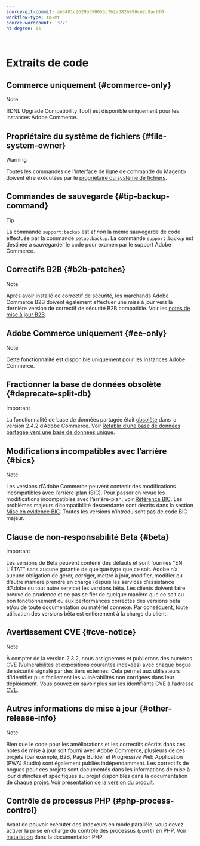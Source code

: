 ```yaml
---
source-git-commit: ab3401c2629b550655c7b2a382b998ce2c8ac6f0
workflow-type: tm+mt
source-wordcount: '377'
ht-degree: 0%

---
```

# Extraits de code

## Commerce uniquement {#commerce-only}

>[!NOTE]
>
>[!DNL Upgrade Compatibility Tool] est disponible uniquement pour les instances Adobe Commerce.

<!-- Configuration guide snippets -->

## Propriétaire du système de fichiers {#file-system-owner}

>[!WARNING]
>
>Toutes les commandes de l’interface de ligne de commande du Magento doivent être exécutées par le [propriétaire du système de fichiers](/help/configuration/cli/config-cli.md#prerequisites).

## Commandes de sauvegarde {#tip-backup-command}

>[!TIP]
>
>La commande `support:backup` est _et non_ la même sauvegarde de code effectuée par la commande `setup:backup`. La commande `support:backup` est destinée à sauvegarder le code pour examen par le support Adobe Commerce.

## Correctifs B2B {#b2b-patches}

>[!NOTE]
>
>Après avoir installé ce correctif de sécurité, les marchands Adobe Commerce B2B doivent également effectuer une mise à jour vers la dernière version de correctif de sécurité B2B compatible. Voir les [notes de mise à jour B2B](https://experienceleague.adobe.com/en/docs/commerce-admin/b2b/release-notes).

## Adobe Commerce uniquement {#ee-only}

>[!NOTE]
>
>Cette fonctionnalité est disponible uniquement pour les instances Adobe Commerce.

## Fractionner la base de données obsolète {#deprecate-split-db}

>[!IMPORTANT]
>
>La fonctionnalité de base de données partagée était [obsolète](https://community.magento.com/t5/Magento-DevBlog/Deprecation-of-Split-Database-in-Magento-Commerce/ba-p/465187?_ga=2.128934671.2024864496.1657558157-1596100530.1657558157) dans la version 2.4.2 d’Adobe Commerce. Voir [Rétablir d’une base de données partagée vers une base de données unique](/help/configuration/storage/revert-split-database.md).

<!-- End of Configuration guide snippets -->

## Modifications incompatibles avec l’arrière {#bics}

>[!NOTE]
>
>Les versions d’Adobe Commerce peuvent contenir des modifications incompatibles avec l’arrière-plan (BIC). Pour passer en revue les modifications incompatibles avec l’arrière-plan, voir [Référence BIC](https://developer.adobe.com/commerce/php/development/backward-incompatible-changes/reference/). Les problèmes majeurs d’compatibilité descendante sont décrits dans la section [Mise en évidence BIC](https://developer.adobe.com/commerce/php/development/backward-incompatible-changes/highlights/). Toutes les versions n’introduisent pas de code BIC majeur.

## Clause de non-responsabilité Beta {#beta}

>[!IMPORTANT]
>
>Les versions de Beta peuvent contenir des défauts et sont fournies &quot;EN L’ÉTAT&quot; sans aucune garantie de quelque type que ce soit. Adobe n’a aucune obligation de gérer, corriger, mettre à jour, modifier, modifier ou d’autre manière prendre en charge (depuis les services d’assistance d’Adobe ou tout autre service) les versions bêta. Les clients doivent faire preuve de prudence et ne pas se fier de quelque manière que ce soit au bon fonctionnement ou aux performances correctes des versions bêta et/ou de toute documentation ou matériel connexe. Par conséquent, toute utilisation des versions bêta est entièrement à la charge du client.

## Avertissement CVE {#cve-notice}

>[!NOTE]
>
>À compter de la version 2.3.2, nous assignerons et publierons des numéros CVE (Vulnérabilités et expositions courantes indexées) avec chaque bogue de sécurité signalé par des tiers externes. Cela permet aux utilisateurs d’identifier plus facilement les vulnérabilités non corrigées dans leur déploiement. Vous pouvez en savoir plus sur les identifiants CVE à l’adresse [CVE](https://cve.mitre.org/).

## Autres informations de mise à jour {#other-release-info}

>[!NOTE]
>
>Bien que le code pour les améliorations et les correctifs décrits dans ces notes de mise à jour soit fourni avec Adobe Commerce, plusieurs de ces projets (par exemple, B2B, Page Builder et Progressive Web Application (PWA) Studio) sont également publiés indépendamment. Les correctifs de bogues pour ces projets sont documentés dans les informations de mise à jour distinctes et spécifiques au projet disponibles dans la documentation de chaque projet. Voir [présentation de la version du produit](/help/release/release-notes/overview.md).

## Contrôle de processus PHP {#php-process-control}

Avant de pouvoir exécuter des indexeurs en mode parallèle, vous devez activer la prise en charge du contrôle des processus (`pcntl`) en PHP. Voir [Installation](https://www.php.net/manual/en/pcntl.installation.php) dans la documentation PHP.
